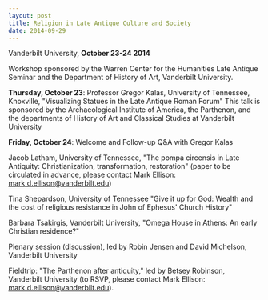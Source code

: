 ```yaml
---
layout: post
title: Religion in Late Antique Culture and Society
date: 2014-09-29
---
```


Vanderbilt University, **October 23-24 2014**

Workshop
sponsored by the Warren Center for the Humanities Late Antique Seminar
and the Department of History of Art, Vanderbilt
University.

**Thursday, October 23**: Professor Gregor Kalas,
University of Tennessee, Knoxville, "Visualizing Statues in the Late
Antique Roman Forum" This talk is sponsored by the Archaeological
Institute of America, the Parthenon, and the departments of History of
Art and Classical Studies at Vanderbilt University

**Friday,
October 24**: Welcome and Follow-up Q&A with Gregor
Kalas

Jacob Latham, University of Tennessee, "The pompa
circensis in Late Antiquity: Christianization, transformation,
restoration" (paper to be circulated in advance, please contact Mark
Ellison: <mark.d.ellison@vanderbilt.edu>)

Tina Shepardson,
University of Tennessee "Give it up for God: Wealth and the cost of
religious resistance in John of Ephesus' Church
History"

Barbara Tsakirgis, Vanderbilt University, "Omega
House in Athens: An early Christian residence?"

Plenary
session (discussion), led by Robin Jensen and David Michelson,
Vanderbilt University

Fieldtrip: "The Parthenon after
antiquity," led by Betsey Robinson, Vanderbilt University (to RSVP,
please contact Mark Ellison: <mark.d.ellison@vanderbilt.edu>).
